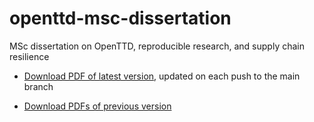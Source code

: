 # openttd-msc-dissertation

MSc dissertation on OpenTTD, reproducible research, and supply chain resilience

- [Download PDF of latest version](https://github.com/michalc/openttd-msc-dissertation/releases/latest), updated on each push to the main branch

- [Download PDFs of previous version](https://github.com/michalc/openttd-msc-dissertation/releases)
